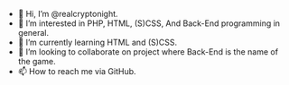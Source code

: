 - 👋 Hi, I’m @realcryptonight.
- 👀 I’m interested in PHP, HTML, (S)CSS, And Back-End programming in general.
- 🌱 I’m currently learning HTML and (S)CSS.
- 💞️ I’m looking to collaborate on project where Back-End is the name of the game.
- 📫 How to reach me via GitHub.

<!---
realcryptonight/realcryptonight is a ✨ special ✨ repository because its `README.md` (this file) appears on your GitHub profile.
You can click the Preview link to take a look at your changes.
--->
